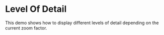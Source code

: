 # Level Of Detail
  

 This demo shows how to display different levels of detail depending on the current zoom factor.   